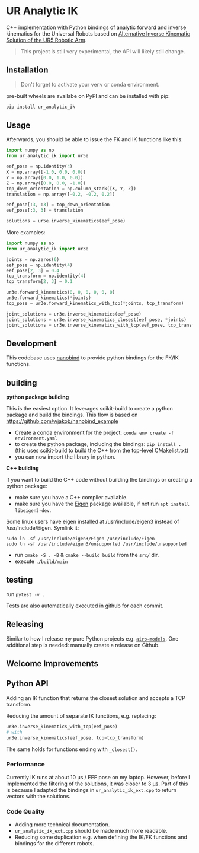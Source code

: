 UR Analytic IK
================
C++ implementation with Python bindings of analytic forward and inverse kinematics for the Universal Robots based on [Alternative Inverse Kinematic Solution of the UR5 Robotic Arm](https://link.springer.com/chapter/10.1007/978-3-030-90033-5_22).

> This project is still very experimental, the API will likely still change.

Installation
------------

> Don't forget to activate your venv or conda environment.

pre-built wheels are availabe on PyPI and can be installed with pip:

```bash
pip install ur_analytic_ik
```




Usage
-----
Afterwards, you should be able to issue the FK and IK functions like this:

```python
import numpy as np
from ur_analytic_ik import ur5e

eef_pose = np.identity(4)
X = np.array([-1.0, 0.0, 0.0])
Y = np.array([0.0, 1.0, 0.0])
Z = np.array([0.0, 0.0, -1.0])
top_down_orientation = np.column_stack([X, Y, Z])
translation = np.array([-0.2, -0.2, 0.2])

eef_pose[:3, :3] = top_down_orientation
eef_pose[:3, 3] = translation

solutions = ur5e.inverse_kinematics(eef_pose)
```

More examples:
```python
import numpy as np
from ur_analytic_ik import ur3e

joints = np.zeros(6)
eef_pose = np.identity(4)
eef_pose[2, 3] = 0.4
tcp_transform = np.identity(4)
tcp_transform[2, 3] = 0.1

ur3e.forward_kinematics(0, 0, 0, 0, 0, 0)
ur3e.forward_kinematics(*joints)
tcp_pose = ur3e.forward_kinematics_with_tcp(*joints, tcp_transform)

joint_solutions = ur3e.inverse_kinematics(eef_pose)
joint_solutions = ur3e.inverse_kinematics_closest(eef_pose, *joints)
joint_solutions = ur3e.inverse_kinematics_with_tcp(eef_pose, tcp_transform)
```




Development
--------------------

This codebase uses [nanobind]() to provide python bindings for the FK/IK functions.

## building
**python package building** 

This is the easiest option. It leverages scikit-build to create a python package and build the bindings. This flow is based on https://github.com/wjakob/nanobind_example

- Create a conda environment for the project:  `conda env create -f environment.yaml` 
- to create the python package, including the bindings: `pip install .` (this uses scikit-build to build the C++ from the top-level CMakelist.txt)
- you can now import the library in python.


**C++ building**

if you want to build the C++ code without building the bindings or creating a python package:

- make sure you have a C++ compiler available.
- make sure you have the [Eigen]() package available, if not run `apt install libeigen3-dev`.

Some linux users have eigen installed at /usr/include/eigen3 instead of /usr/include/Eigen. Symlink it:
```
sudo ln -sf /usr/include/eigen3/Eigen /usr/include/Eigen
sudo ln -sf /usr/include/eigen3/unsupported /usr/include/unsupported
```
- run `cmake -S . -B` & `cmake --build build` from the `src/` dir. 
- execute `./build/main`


## testing

run `pytest -v .`

Tests are also automatically executed in github for each commit.


## Releasing

Similar to how I release my pure Python projects e.g. [`airo-models`](https://github.com/airo-ugent/airo-models).
One additional step is needed: manually create a release on Github.

Welcome Improvements
--------------------

## Python API
Adding an IK function that returns the closest solution and accepts a TCP transform.

Reducing the amount of separate IK functions, e.g. replacing:
```python
ur3e.inverse_kinematics_with_tcp(eef_pose)
# with
ur3e.inverse_kinematics(eef_pose, tcp=tcp_transform)
```
The same holds for functions ending with `_closest()`.

### Performance
Currently IK runs at about 10 μs / EEF pose on my laptop.
However, before I implemented the filtering of the solutions, it was closer to 3 μs.
Part of this is because I adapted the bindings in `ur_analytic_ik_ext.cpp` to return vectors with the solutions.

### Code Quality
* Adding more technical documentation.
* `ur_analytic_ik_ext.cpp` should be made much more readable.
* Reducing some duplication e.g. when defining the IK/FK functions and bindings for the different robots.
